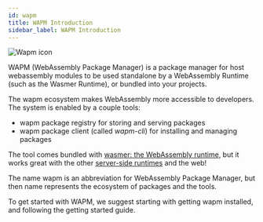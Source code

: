 ```yaml
---
id: wapm
title: WAPM Introduction
sidebar_label: WAPM Introduction
---
```


![Wapm icon](/img/wapm/icon.png)

WAPM (WebAssembly Package Manager) is a package manager for host webassembly modules to be used standalone by a WebAssembly Runtime (such as the Wasmer Runtime), or bundled into your projects.

The wapm ecosystem makes WebAssembly more accessible to developers. The system is enabled by a couple tools:

- wapm package registry for storing and serving packages
- wapm package client (called *wapm-cli*) for installing and managing packages

The tool comes bundled with [wasmer: the WebAssembly runtime](https://wasmer.io/), but it works great with the other [server-side runtimes](https://github.com/mbasso/awesome-wasm#non-web-embeddings) and the web!

The name wapm is an abbreviation for WebAssembly Package Manager, but then name represents the ecosystem of packages and the tools.

To get started with WAPM, we suggest starting with getting wapm installed, and following the getting started guide.

